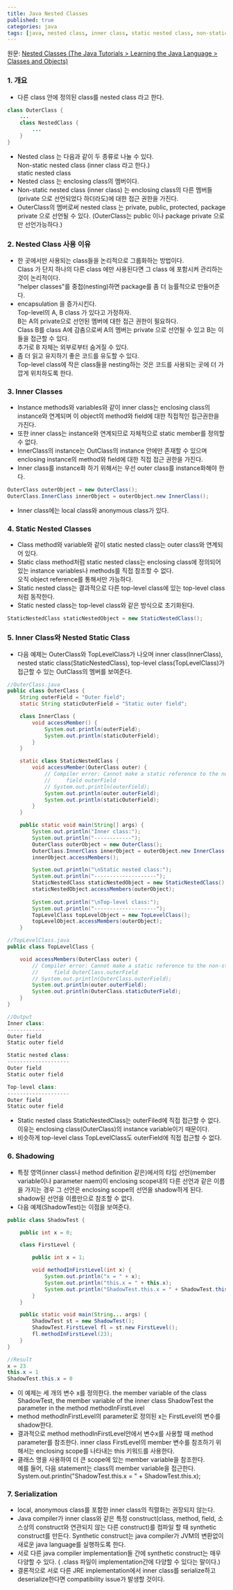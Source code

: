 ```yaml
---
title: Java Nested Classes
published: true
categories: java 
tags: [java, nested class, inner class, static nested class, non-static nested class]
---
```


원문: [Nested Classes (The Java Tutorials > Learning the Java Language > Classes and Objects)](https://docs.oracle.com/javase/tutorial/java/javaOO/nested.html)
### 1. 개요  
- 다른 class 안에 정의된 class를 nested class 라고 한다.  

```java
class OuterClass {
    ...
    class NestedClass {
        ...
    }
}
```

- Nested class 는 다음과 같이 두 종류로 나눌 수 있다.  
Non-static nested class (inner class 라고 한다.)  
static nested class   
- Nested class 는 enclosing class의 멤버이다.  
- Non-static nested class (inner class) 는 enclosing class의 다른 멤버들(private 으로 선언되었다 하더라도)에 대한 접근 권한을 가진다.
- OuterClass의 멤버로써 nested class 는 private, public, protected, package private 으로 선언될 수 있다. (OuterClass는 public 이나 package private 으로만 선언가능하다.)  

### 2. Nested Class 사용 이유  
- 한 곳에서만 사용되는 class들을 논리적으로 그룹화하는 방법이다.  
Class 가 단지 하나의 다른 class 에만 사용된다면 그 class 에 포함시켜 관리하는 것이 논리적이다.  
"helper classes"를 중첩(nesting)하면 package를 좀 더 능률적으로 만들어준다.  
- encapsulation 을 증가시킨다.  
Top-level의 A, B class 가 있다고 가정하자.  
B는 A의 private으로 선언된 멤버에 대한 접근 권한이 필요하다.  
Class B를 class A에 감춤으로써 A의 멤버는 private 으로 선언될 수 있고 B는 이들을 접근할 수 있다.  
추가로 B 자체는 외부로부터 숨겨질 수 있다.  
- 좀 더 읽고 유지하기 좋은 코드를 유도할 수 있다.  
Top-level class에 작은 class들을 nesting하는 것은 코드를 사용되는 곳에 더 가깝게 위치하도록 한다.  

### 3. Inner Classes  
- Instance methods와 variables와 같이 inner class는 enclosing class의 instance와 연계되며 이 object의 method와 field에 대한 직접적인 접근권한을 가진다.  
- 또한 inner class는 instance와 연계되므로 자체적으로 static member를 정의할 수 없다.  
- InnerClass의 instance는 OutClass의 instance 안에만 존재할 수 있으며 enclosing instance의 method와 field에 대한 직접 접근 권한을 가진다.  
- Inner class를 instance화 하기 위해서는 우선 outer class를 instance화해야 한다.  

```java
OuterClass outerObject = new OuterClass();
OuterClass.InnerClass innerObject = outerObject.new InnerClass();
```

- Inner class에는 local class와 anonymous class가 있다.  

### 4. Static Nested Classes  
- Class method와 variable와 같이 static nested class는 outer class와 연계되어 있다.  
- Static class method처럼 static nested class는 enclosing class에 정의되어있는 instance variables나 methods를 직접 참조할 수 없다.  
오직 object reference를 통해서만 가능하다.  
- Static nested class는 결과적으로 다른 top-level class에 있는 top-level class처럼 동작한다.  
- Static nested class는 top-level class와 같은 방식으로 초기화된다.  

```java
StaticNestedClass staticNestedObject = new StaticNestedClass();
```

### 5. Inner Class와 Nested Static Class 
- 다음 예제는 OuterClass와 TopLevelClass가 나오며 inner class(InnerClass), nested static class(StaticNestedClass), top-level class(TopLevelClass)가 접근할 수 있는 OutClass의 멤버를 보여준다.  

```java
//OuterClass.java
public class OuterClass {
    String outerField = "Outer field";
    static String staticOuterField = "Static outer field";

    class InnerClass {
        void accessMember() {
            System.out.println(outerField);
            System.out.println(staticOuterField);
        }
    }

    static class StaticNestedClass {
        void accessMember(OuterClass outer) {
            // Compiler error: Cannot make a static reference to the non-static
            //     field outerField
            // System.out.println(outerField);
            System.out.println(outer.outerField);
            System.out.println(staticOuterField);
        }
    }

    public static void main(String[] args) {
        System.out.println("Inner class:");
        System.out.println("------------");
        OuterClass outerObject = new OuterClass();
        OuterClass.InnerClass innerObject = outerObject.new InnerClass();
        innerObject.accessMembers();

        System.out.println("\nStatic nested class:");
        System.out.println("--------------------");
        StaticNestedClass staticNestedObject = new StaticNestedClass();        
        staticNestedObject.accessMembers(outerObject);
        
        System.out.println("\nTop-level class:");
        System.out.println("--------------------");
        TopLevelClass topLevelObject = new TopLevelClass();        
        topLevelObject.accessMembers(outerObject); 
    }

//TopLevelClass.java
public class TopLevelClass {

    void accessMembers(OuterClass outer) {     
        // Compiler error: Cannot make a static reference to the non-static
        //     field OuterClass.outerField
        // System.out.println(OuterClass.outerField);
        System.out.println(outer.outerField);
        System.out.println(OuterClass.staticOuterField);
    }  
}

//Output
Inner class:
------------
Outer field
Static outer field

Static nested class:
--------------------
Outer field
Static outer field

Top-level class:
--------------------
Outer field
Static outer field

```
- Static nested class StaticNestedClass는 outerFiled에 직접 접근할 수 없다.
이유는 enclosing class(OuterClass)의 instance variable이기 때문이다. 
- 비슷하게 top-level class TopLevelClass도 outerField에 직접 접근할 수 없다.  

### 6. Shadowing  
- 특정 영역(inner class나 method definition 같은)에서의 타입 선언(member variable이나 parameter naem)이 enclosing scope내의 다른 선언과 같은 이름을 가지는 경우 그 선언은 enclosing scope의 선언을 shadow하게 된다. shadow된 선언을 이름만으로 참조할 수 없다.  
- 다음 예제(ShadowTest)는 이점을 보여준다.   

```java
public class ShadowTest {

    public int x = 0;

    class FirstLevel {

        public int x = 1;

        void methodInFirstLevel(int x) {
            System.out.println("x = " + x);
            System.out.println("this.x = " + this.x);
            System.out.println("ShadowTest.this.x = " + ShadowTest.this.x);
        }
    }

    public static void main(String... args) {
        ShadowTest st = new ShadowTest();
        ShadowTest.FirstLevel fl = st.new FirstLevel();
        fl.methodInFirstLevel(23);
    }
}

//Result
x = 23
this.x = 1
ShadowTest.this.x = 0
```

- 이 예제는 세 개의 변수 x를 정의한다. 
the member variable of the class ShadowTest,
the member variable of the inner class ShadowTest
the parameter in the method methodInFirstLevel
- method methodInFirstLevel의 parameter로 정의된 x는 FirstLevel의 변수를 shadow한다. 
- 결과적으로 method methodInFirstLevel안에서 변수x를 사용할 때 method parameter를 참조한다. 
inner class FirstLevel의 member 변수를 참조하기 위해서는 enclosing scope를 나타내는 this 키워드를 사용한다. 
- 클래스 명을 사용하여 더 큰 scope에 있는 member variable을 참조한다.  
예를 들어, 다음 statement는 class의 member variable을 접근한다. 
System.out.println("ShadowTest.this.x = " + ShadowTest.this.x);

### 7. Serialization  
- local, anonymous class를 포함한 inner class의 직렬화는 권장되지 않는다.  
- Java compiler가 inner class와 같은 특정 construct(class, method, field, 소스상의 construct와 연관되지 않는 다른 construct)를 컴파일 할 때 synthetic construct를 만든다. Synthetic construct는 java compiler가 JVM의 변환없이 새로운 java language를 실행하도록 한다. 
- 서로 다른 java compiler implementation들 간에 synthetic construct는 매우 다양할 수 있다. ( .class 파일이 implementation간에 다양할 수 있다는 말이다.)
- 결론적으로 서로 다른 JRE implementation에서 inner class를 serialize하고 deserialize한다면 compatibility issue가 발생할 것이다. 

